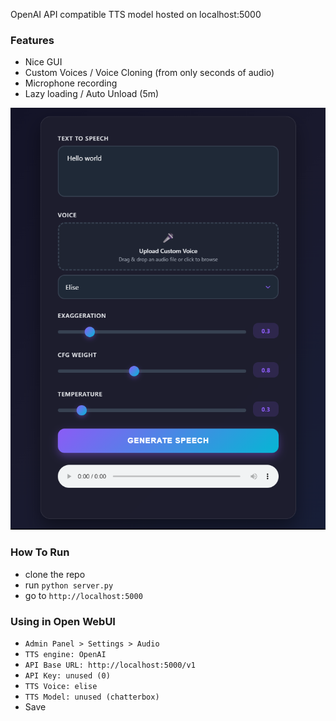 OpenAI API compatible TTS model hosted on localhost:5000

### Features 
- Nice GUI
- Custom Voices / Voice Cloning (from only seconds of audio)
- Microphone recording
- Lazy loading / Auto Unload (5m)

![webui](images/webui.png)

### How To Run
- clone the repo
- run `python server.py`
- go to `http://localhost:5000`

### Using in Open WebUI
- `Admin Panel > Settings > Audio`
- `TTS engine: OpenAI`
- `API Base URL: http://localhost:5000/v1`
- `API Key: unused (0)`
- `TTS Voice: elise`
- `TTS Model: unused (chatterbox)`
- Save